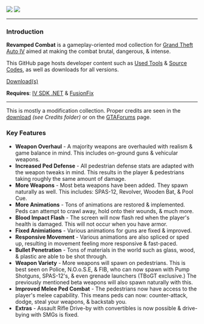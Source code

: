 ![](https://cdn.discordapp.com/attachments/838951231497437195/1093289052419141662/p1.png)
![](https://cdn.discordapp.com/attachments/838951231497437195/1093289052654018630/p2.png)

---
### Introduction
**Revamped Combat** is a gameplay-oriented mod collection for [Grand Theft Auto IV](https://en.wikipedia.org/wiki/Grand_Theft_Auto_IV) aimed at making the combat brutal, dangerous, & intense.

This GitHub page hosts developer content such as [Used Tools](https://github.com/catsmackaroo/RevampedCombat/tree/main/Used%20Tools%20(Mirrors)) & [Source Codes](https://github.com/catsmackaroo/RevampedCombat/tree/main/Source%20Cod), as well as downloads for all versions.

[Download(s)](https://github.com/catsmackaroo/RevampedCombat/releases)

**Requires**: [IV SDK .NET](https://gtaforums.com/topic/986510-iv-sdk-net/) & [FusionFix](https://github.com/Zolika1351/GTAIV.EFLC.FusionFix)

---

This is mostly a modification collection. Proper credits are seen in the [download](https://github.com/catsmackaroo/RevampedCombat/releases) _(see Credits folder)_ or on the [GTAForums](https://gtaforums.com/topic/979069-revamped-combat/) page.

### Key Features
- **Weapon Overhaul** - A majority weapons are overhauled with realism & game balance in mind. This includes on-ground guns & vehicular weapons.
- **Increased Ped Defense** - All pedestrian defense stats are adapted with the weapon tweaks in mind. This results in the player & pedestrians taking roughly the same amount of damage.
- **More Weapons** - Most beta weapons have been added. They spawn naturally as well. This includes: SPAS-12, Revolver, Wooden Bat, & Pool Cue.
- **More Animations** - Tons of animations are restored & implemented. Peds can attempt to crawl away, hold onto their wounds, & much more.
- **Blood Impact Flash** - The screen will now flash red when the player's health is damaged. This will not occur when you have armor.
- **Fixed Animiations** - Various animations for guns are fixed & improved.
- **Responsive Movement** - Various animations are also spliced or sped up, resulting in movement feeling more responsive & fast-paced.
- **Bullet Penetration** - Tons of materials in the world such as glass, wood, & plastic are able to be shot through.
- **Weapon Variety** - More weapons will spawn on pedestrians. This is best seen on Police, N.O.o.S.E, & FIB, who can now spawn with Pump Shotguns, SPAS-12's, & even grenade launchers (TBoGT exclusive.) The previously mentioned beta weapons will also spawn naturally with this.
- **Improved Melee Ped Combat** - The pedestrians now have access to the player's melee capability. This means peds can now: counter-attack, dodge, steal your weapons, & backstab you.
- **Extras** - Assault Rifle Drive-by with convertibles is now possible & drive-bying with SMGs is fixed.
